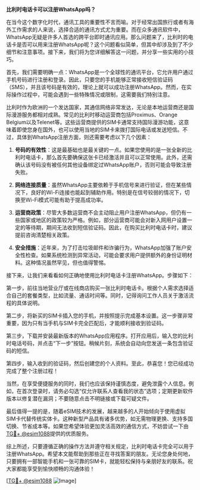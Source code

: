 **比利时电话卡可以注册WhatsApp吗？**

在当今这个数字化时代，通讯工具的重要性不言而喻。对于经常出国旅行或者有海外工作需求的人来说，选择合适的通讯方式尤为重要。而在众多通讯软件中，WhatsApp无疑是许多人首选的跨平台即时通讯应用。那么问题来了，比利时的电话卡是否可以用来注册WhatsApp呢？这个问题看似简单，但其中却涉及到了不少细节和注意事项。接下来，我们将为您详细解答这一问题，并分享一些实用的小技巧。

首先，我们需要明确一点：WhatsApp是一个全球性的通讯平台，它允许用户通过手机号码进行注册和登录。因此，只要您的手机能够正常接收短信验证码（SMS），并且该号码是有效的，理论上就可以成功注册WhatsApp。然而，在实际操作过程中，可能会遇到一些特殊情况或限制，这需要我们特别注意。

比利时作为欧洲的一个发达国家，其通信网络非常发达，无论是本地运营商还是国际漫游服务都相对成熟。常见的比利时移动运营商包括Proximus、Orange Belgium以及Telenet等。这些运营商提供的SIM卡通常支持国际漫游功能，这意味着即使您身在国外，也可以使用当地的SIM卡来拨打国际电话或发送短信。不过，具体到WhatsApp注册方面，则还需要考虑以下几个因素：

1. **号码的有效性**：这是最基础也是最关键的一点。如果您使用的是一张全新的比利时电话卡，那么首先要确保这张卡已经激活并且可以正常使用。此外，还需确认该号码没有被任何其他设备绑定过WhatsApp账户，否则可能会导致注册失败。

2. **网络连接质量**：虽然WhatsApp主要依赖于手机信号来进行验证，但在某些情况下，良好的Wi-Fi连接也能起到辅助作用。特别是在信号较弱的情况下，切换至Wi-Fi模式可能有助于提高成功率。

3. **运营商政策**：尽管大多数运营商不会主动阻止用户注册WhatsApp，但仍有一些国家或地区的政策较为严格。例如，部分运营商可能会对新入网用户设置一定的等待期，期间无法收到短信验证码。因此，在购买比利时电话卡时，建议提前咨询清楚相关政策。

4. **安全措施**：近年来，为了打击垃圾邮件和诈骗行为，WhatsApp加强了账户安全性检查。如果系统检测到异常活动，可能会要求用户提供额外的身份证明材料。这种情况虽然罕见，但也值得警惕。

接下来，让我们来看看如何正确地使用比利时电话卡注册WhatsApp。步骤如下：

第一步，前往当地营业厅或在线商店购买一张比利时电话卡。根据个人需求选择适合自己的套餐类型，比如流量、通话时间等。同时，记得询问工作人员关于激活流程的具体说明。

第二步，将新买的SIM卡插入您的手机，并按照提示完成基本设置。这一步骤非常重要，因为只有当手机与SIM卡完全匹配后，才能顺利接收到验证码。

第三步，下载并安装最新版本的WhatsApp应用程序。打开应用后，输入您的比利时电话号码，并点击“下一步”按钮。稍候片刻，系统会自动向您发送一条包含验证码的短信。

第四步，输入收到的验证码，然后创建您的个人资料。至此，恭喜您！您已经成功完成了整个注册过程！

当然，在享受便捷服务的同时，我们也应该保持谨慎态度，避免泄露个人信息。例如，在首次登录时，请务必勾选“仅允许联系人查看我的状态”选项；定期更新软件版本以修复潜在漏洞；不要随意点击不明链接或下载可疑文件。

最后值得一提的是，随着eSIM技术的发展，越来越多的人开始倾向于使用虚拟SIM卡代替传统实体卡。这种新型产品具有诸多优势，如无需物理更换、支持多国切换、节省成本等。如果您希望体验更加灵活高效的通信方式，不妨尝试一下由[TG💪+ @esim1088](https://t.me/s/esim1088)提供的优质服务。

综上所述，只要遵循正确的操作方法并遵守相关规定，比利时电话卡完全可以用于注册WhatsApp。希望本文能帮助到那些正在寻找答案的朋友。无论您身处何地，只要拥有一部智能手机和一张可靠的SIM卡，就能轻松保持与亲朋好友的联系。祝大家都能享受到愉快顺畅的沟通体验！

[[TG💪+ @esim1088](https://t.me/s/esim1088) ![Image](https://i.postimg.cc/4NQfJmqS/Snipaste-2025-05-13-00-14-12.png)]
